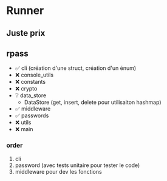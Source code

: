 # Runner

## Juste prix

## rpass
* ✅ cli (création d'une struct, création d'un énum)
* ❌ console_utils
* ❌ constants
* ❌ crypto
* ❔ data_store
    * DataStore<Unlocked> (get, insert, delete pour utilisaiton hashmap)
* ✅ middleware
* ✅ passwords
* ❌ utils
* ❌ main 

### order
1. cli
2. password (avec tests unitaire pour tester le code)
3. middleware pour dev les fonctions